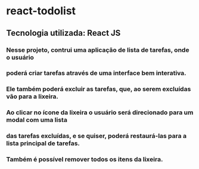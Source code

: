 # react-todolist
## Tecnologia utilizada: React JS

### Nesse projeto, contrui uma aplicação de lista de tarefas, onde o usuário 
### poderá criar tarefas através de uma interface bem interativa.
### Ele também poderá excluir as tarefas, que, ao serem excluídas vão para a lixeira. 
### Ao clicar no ícone da lixeira o usuário será direcionado para um modal com  uma lista 
### das tarefas excluídas, e se quiser, poderá restaurá-las para a lista principal de tarefas. 
### Também é possível remover todos os itens da lixeira. 
